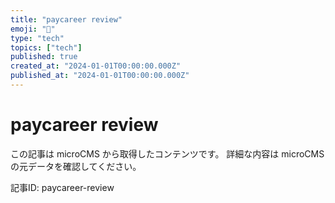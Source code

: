 ```yaml
---
title: "paycareer review"
emoji: "📝"
type: "tech"
topics: ["tech"]
published: true
created_at: "2024-01-01T00:00:00.000Z"
published_at: "2024-01-01T00:00:00.000Z"
---
```


# paycareer review

この記事は microCMS から取得したコンテンツです。
詳細な内容は microCMS の元データを確認してください。

記事ID: paycareer-review

